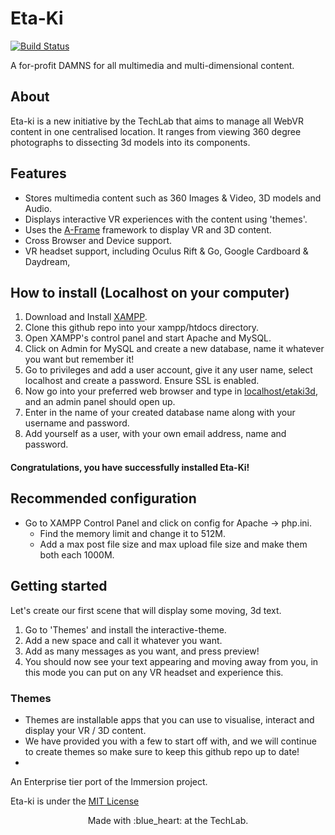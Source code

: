 # Eta-Ki

[![Build Status](https://travis-ci.com/usydtechlab/etaki3d.svg?branch=master)](https://travis-ci.com/usydtechlab/etaki3d)

A for-profit DAMNS for all multimedia and multi-dimensional content.

## About
Eta-ki is a new initiative by  the TechLab that aims to manage all WebVR content in one centralised location.
It ranges from viewing 360 degree photographs to dissecting 3d models into its components.

## Features
- Stores multimedia content such as 360 Images & Video, 3D models and Audio.
- Displays interactive VR experiences with the content using 'themes'.
- Uses the [A-Frame](https://github.com/aframevr/aframe) framework to display VR and 3D content.
- Cross Browser and Device support.
- VR headset support, including Oculus Rift & Go, Google Cardboard & Daydream, 

## How to install (Localhost on your computer)
1. Download and Install [XAMPP](https://www.apachefriends.org/download.html).
2. Clone this github repo into your xampp/htdocs directory.
3. Open XAMPP's control panel and start Apache and MySQL.
4. Click on Admin for MySQL and create a new database, name it whatever you want but remember it!
5. Go to privileges and add a user account, give it any user name, select localhost and create a password. Ensure SSL is enabled.
6. Now go into your preferred web browser and type in [localhost/etaki3d](localhost/etaki3d), and an admin panel should open up.
7. Enter in the name of your created database name along with your username and password.
8. Add yourself as a user, with your own email address, name and password.
#### Congratulations, you have successfully installed Eta-Ki!

## Recommended configuration
- Go to XAMPP Control Panel and click on config for Apache -> php.ini.
	- Find the memory limit and change it to 512M.
	- Add a max post file size and max upload file size and make them both each 1000M.


## Getting started
Let's create our first scene that will display some moving, 3d text.
1. Go to 'Themes' and install the interactive-theme.
2. Add a new space and call it whatever you want.
3. Add as many messages as you want, and press preview!
4. You should now see your text appearing and moving away from you, in this mode you can put on any VR headset and experience this.

### Themes
- Themes are installable apps that you can use to visualise, interact and display your VR / 3D content.
- We have provided you with a few to start off with, and we will continue to create themes so make sure to keep this github repo up to date!
-  

An Enterprise tier port of the Immersion project.

Eta-ki is under the [MIT License ](LICENSE)
<p align="center">
	Made with :blue_heart: at the TechLab.
</p>
